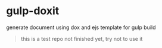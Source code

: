 # gulp-doxit
generate document using dox and ejs template for gulp build

>this is a test repo not finished yet, try not to use it

